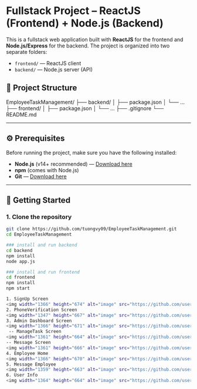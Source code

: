 # Fullstack Project – ReactJS (Frontend) + Node.js (Backend)

This is a fullstack web application built with **ReactJS** for the frontend and **Node.js/Express** for the backend. The project is organized into two separate folders:

- `frontend/` — ReactJS client
- `backend/` — Node.js server (API)

## 📁 Project Structure
EmployeeTaskManagement/
├── backend/
│ ├── package.json
│ └── ...
├── frontend/
│ ├── package.json
│ └── ...
├── .gitignore
└── README.md

---

## ⚙️ Prerequisites

Before running the project, make sure you have the following installed:

- **Node.js** (v14+ recommended) — [Download here](https://nodejs.org/)
- **npm** (comes with Node.js)
- **Git** — [Download here](https://git-scm.com/)

---

## 🚀 Getting Started

### 1. Clone the repository

```bash
git clone https://github.com/tuongvy09/EmployeeTaskManagement.git
cd EmployeeTaskManagement

### install and run backend
cd backend
npm install
node app.js

### install and run frontend
cd frontend
npm install
npm start

1. SignUp Screen
<img width="1366" height="674" alt="image" src="https://github.com/user-attachments/assets/df2212a3-126c-4b46-a797-7ce19b0e9d5f" />
2. PhoneVerification Screen
<img width="1347" height="667" alt="image" src="https://github.com/user-attachments/assets/f3a0f4b0-e714-4f14-80af-e28d592d59b4" />
3. Admin Dashboard Screen
<img width="1366" height="671" alt="image" src="https://github.com/user-attachments/assets/6ed7c46c-5d0a-43b6-ae5a-761777b8350e" />
 -- ManageTask Screen
<img width="1361" height="664" alt="image" src="https://github.com/user-attachments/assets/b9d9600a-ed28-4600-aafd-b162de35d6b9" />
-- Message Screen
<img width="1361" height="666" alt="image" src="https://github.com/user-attachments/assets/eb425580-c8c3-4ddf-aad4-54539026763a" />
4. Employee Home
<img width="1366" height="670" alt="image" src="https://github.com/user-attachments/assets/49ff0837-a5ff-4c9a-b5e2-8c3dc2f31d1c" />
5. Message Employee
<img width="1359" height="663" alt="image" src="https://github.com/user-attachments/assets/63a0a3ee-1b07-4802-9a88-1862ec879eaf" />
6. User Info
<img width="1364" height="664" alt="image" src="https://github.com/user-attachments/assets/c48aaf1d-2e91-4a08-89e7-4677098e69d5" />



